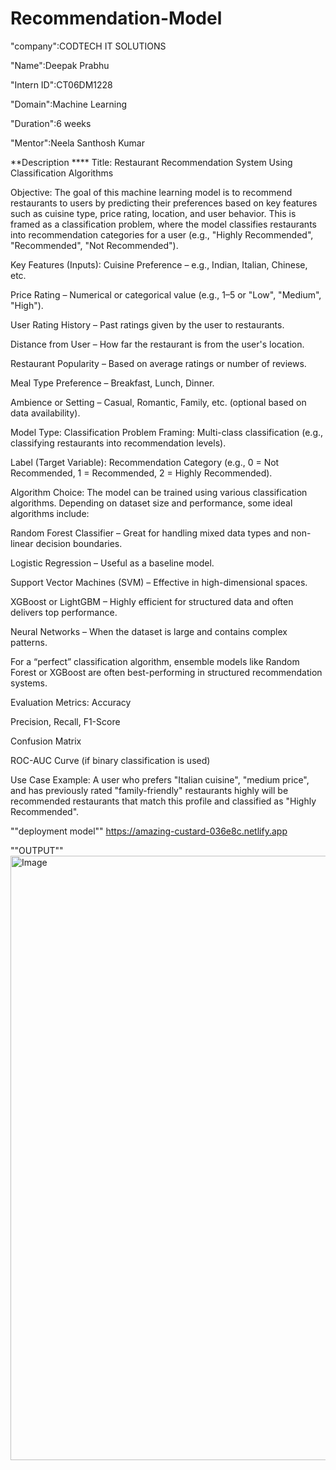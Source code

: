 # Recommendation-Model

"company":CODTECH IT SOLUTIONS

"Name":Deepak Prabhu

"Intern ID":CT06DM1228

"Domain":Machine Learning

"Duration":6 weeks

"Mentor":Neela Santhosh Kumar

**Description ****
                 Title: Restaurant Recommendation System Using Classification Algorithms

Objective:
The goal of this machine learning model is to recommend restaurants to users by predicting their preferences based on key features such as cuisine type, price rating, location, and user behavior. This is framed as a classification problem, where the model classifies restaurants into recommendation categories for a user (e.g., "Highly Recommended", "Recommended", "Not Recommended").

Key Features (Inputs):
Cuisine Preference – e.g., Indian, Italian, Chinese, etc.

Price Rating – Numerical or categorical value (e.g., 1–5 or "Low", "Medium", "High").

User Rating History – Past ratings given by the user to restaurants.

Distance from User – How far the restaurant is from the user's location.

Restaurant Popularity – Based on average ratings or number of reviews.

Meal Type Preference – Breakfast, Lunch, Dinner.

Ambience or Setting – Casual, Romantic, Family, etc. (optional based on data availability).

Model Type: Classification
Problem Framing: Multi-class classification (e.g., classifying restaurants into recommendation levels).

Label (Target Variable): Recommendation Category (e.g., 0 = Not Recommended, 1 = Recommended, 2 = Highly Recommended).

Algorithm Choice:
The model can be trained using various classification algorithms. Depending on dataset size and performance, some ideal algorithms include:

Random Forest Classifier – Great for handling mixed data types and non-linear decision boundaries.

Logistic Regression – Useful as a baseline model.

Support Vector Machines (SVM) – Effective in high-dimensional spaces.

XGBoost or LightGBM – Highly efficient for structured data and often delivers top performance.

Neural Networks – When the dataset is large and contains complex patterns.

For a “perfect” classification algorithm, ensemble models like Random Forest or XGBoost are often best-performing in structured recommendation systems.

Evaluation Metrics:
Accuracy

Precision, Recall, F1-Score

Confusion Matrix

ROC-AUC Curve (if binary classification is used)

Use Case Example:
A user who prefers "Italian cuisine", "medium price", and has previously rated "family-friendly" restaurants highly will be recommended restaurants that match this profile and classified as "Highly Recommended".

""deployment model""
                  https://amazing-custard-036e8c.netlify.app


""OUTPUT""
                 <img width="967" alt="Image" src="https://github.com/user-attachments/assets/42d77792-b019-4958-8968-03dfe4a636ef" />






                  
                
